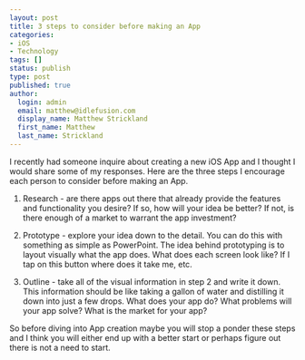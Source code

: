 ```yaml
---
layout: post
title: 3 steps to consider before making an App
categories:
- iOS
- Technology
tags: []
status: publish
type: post
published: true
author:
  login: admin
  email: matthew@idlefusion.com
  display_name: Matthew Strickland
  first_name: Matthew
  last_name: Strickland
---
```

I recently had someone inquire about creating a new iOS App and I thought I would share some of my responses. Here are the three steps I encourage each person to consider before making an App.

1) Research - are there apps out there that already provide the features and functionality you desire? If so, how will your idea be better? If not, is there enough of a market to warrant the app investment?

2) Prototype - explore your idea down to the detail. You can do this with something as simple as PowerPoint. The idea behind prototyping is to layout visually what the app does. What does each screen look like? If I tap on this button where does it take me, etc.

3) Outline - take all of the visual information in step 2 and write it down. This information should be like taking a gallon of water and distilling it down into just a few drops. What does your app do? What problems will your app solve? What is the market for your app?

So before diving into App creation maybe you will stop a ponder these steps and I think you will either end up with a better start or perhaps figure out there is not a need to start.
